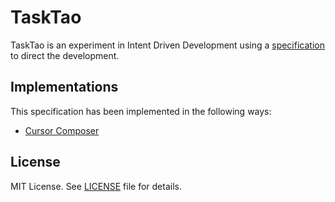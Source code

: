 # TaskTao

TaskTao is an experiment in Intent Driven Development using a [specification](SPEC.md) to direct the development. 

## Implementations

This specification has been implemented in the following ways:

- [Cursor Composer](https://github.com/specstoryai/TaskTao/tree/cursor-composer)

## License

MIT License. See [LICENSE](LICENSE.md) file for details.